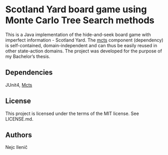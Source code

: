 # Scotland Yard board game using Monte Carlo Tree Search methods
This is a Java implementation of the hide-and-seek board game with imperfect information - Scotland Yard. The [mcts](https://github.com/nejc92/mcts) component (dependency) is self-contained, domain-independent and can thus be easily reused in other state-action domains. The project was developed for the purpose of my Bachelor’s thesis.

## Dependencies
JUnit4, [Mcts](https://github.com/nejc92/mcts)

## License
This project is licensed under the terms of the MIT license. See LICENSE.md.

## Authors
Nejc Ilenič
